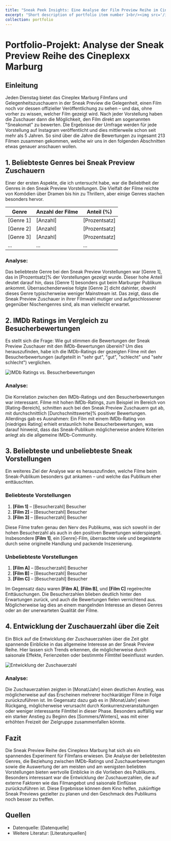 ```yaml
---
title: "Sneak Peek Insights: Eine Analyse der Film Preview Reihe im Cineplex Marburg"
excerpt: "Short description of portfolio item number 1<br/><img src='/images/500x300.png'>"
collection: portfolio
---
```


# Portfolio-Projekt: Analyse der Sneak Preview Reihe des Cineplexx Marburg

## Einleitung

Jeden Dienstag bietet das Cineplex Marburg Filmfans und Gelegenheitszuschauern in der Sneak Preview die Gelegenheit, einen Film noch vor dessen offizieller Veröffentlichung zu sehen – und das, ohne vorher zu wissen, welcher Film gezeigt wird. Nach jeder Vorstellung haben die Zuschauer dann die Möglichkeit, den Film direkt am sogenannten "Sneakomat" zu bewerten. Die Ergebnisse der Umfrage werden für jede Vorstellung auf Instagram veröffentlicht und dies mittlerweile schon seit mehr als 5 Jahren. So sind über die Jahre die Bewertungen
zu ingesamt 213 Filmen zusammen gekommen, welche wir uns in den folgenden Abschnitten etwas genauer anschauen wollen.

## 1. Beliebteste Genres bei Sneak Preview Zuschauern

Einer der ersten Aspekte, die ich untersucht habe, war die Beliebtheit der Genres in den Sneak Preview Vorstellungen. Die Vielfalt der Filme reichte von Komödien über Dramen bis hin zu Thrillern, aber einige Genres stachen besonders hervor.

| Genre          | Anzahl der Filme | Anteil (%) |
|----------------|------------------|------------|
| [Genre 1]      | [Anzahl]         | [Prozentsatz] |
| [Genre 2]      | [Anzahl]         | [Prozentsatz] |
| [Genre 3]      | [Anzahl]         | [Prozentsatz] |
| ...            | ...              | ...        |

### Analyse:

Das beliebteste Genre bei den Sneak Preview Vorstellungen war [Genre 1], das in [Prozentsatz]% der Vorstellungen gezeigt wurde. Dieser hohe Anteil deutet darauf hin, dass [Genre 1] besonders gut beim Marburger Publikum ankommt. Überraschenderweise folgte [Genre 2] dicht dahinter, obwohl dieses Genre typischerweise weniger Mainstream ist. Das zeigt, dass die Sneak Preview Zuschauer in ihrer Filmwahl mutiger und aufgeschlossener gegenüber Nischengenres sind, als man vielleicht erwartet.

## 2. IMDb Ratings im Vergleich zu Besucherbewertungen

Es stellt sich die Frage: Wie gut stimmen die Bewertungen der Sneak Preview Zuschauer mit den IMDb-Bewertungen überein? Um dies herauszufinden, habe ich die IMDb-Ratings der gezeigten Filme mit den Besucherbewertungen (aufgeteilt in "sehr gut", "gut", "schlecht" und "sehr schlecht") verglichen.

![IMDb Ratings vs. Besucherbewertungen](link-zur-grafik)

### Analyse:

Die Korrelation zwischen den IMDb-Ratings und den Besucherbewertungen war interessant. Filme mit hohen IMDb-Ratings, zum Beispiel im Bereich von [Rating-Bereich], schnitten auch bei den Sneak Preview Zuschauern gut ab, mit durchschnittlich [Durchschnittswerte]% positiver Bewertungen. Allerdings gab es Ausnahmen: Ein Film mit einem IMDb-Rating von [niedriges Rating] erhielt erstaunlich hohe Besucherbewertungen, was darauf hinweist, dass das Sneak-Publikum möglicherweise andere Kriterien anlegt als die allgemeine IMDb-Community.

## 3. Beliebteste und unbeliebteste Sneak Vorstellungen

Ein weiteres Ziel der Analyse war es herauszufinden, welche Filme beim Sneak-Publikum besonders gut ankamen – und welche das Publikum eher enttäuschten.

### Beliebteste Vorstellungen

1. **[Film 1]** – [Besucherzahl] Besucher
2. **[Film 2]** – [Besucherzahl] Besucher
3. **[Film 3]** – [Besucherzahl] Besucher

Diese Filme trafen genau den Nerv des Publikums, was sich sowohl in der hohen Besucherzahl als auch in den positiven Bewertungen widerspiegelt. Insbesondere **[Film 1]**, ein [Genre]-Film, überraschte viele und begeisterte durch seine originelle Handlung und packende Inszenierung.

### Unbeliebteste Vorstellungen

1. **[Film A]** – [Besucherzahl] Besucher
2. **[Film B]** – [Besucherzahl] Besucher
3. **[Film C]** – [Besucherzahl] Besucher

Im Gegensatz dazu waren **[Film A]**, **[Film B]**, und **[Film C]** regelrechte Enttäuschungen. Die Besucherzahlen blieben deutlich hinter den Erwartungen zurück, und auch die Bewertungen fielen vernichtend aus. Möglicherweise lag dies an einem mangelnden Interesse an diesen Genres oder an der unerwarteten Qualität der Filme.

## 4. Entwicklung der Zuschauerzahl über die Zeit

Ein Blick auf die Entwicklung der Zuschauerzahlen über die Zeit gibt spannende Einblicke in das allgemeine Interesse an der Sneak Preview Reihe. Hier lassen sich Trends erkennen, die möglicherweise durch saisonale Effekte, Ferienzeiten oder bestimmte Filmtitel beeinflusst wurden.

![Entwicklung der Zuschauerzahl](link-zur-grafik)

### Analyse:

Die Zuschauerzahlen zeigten in [Monat/Jahr] einen deutlichen Anstieg, was möglicherweise auf das Erscheinen mehrerer hochkarätiger Filme in Folge zurückzuführen ist. Im Gegensatz dazu gab es in [Monat/Jahr] einen Rückgang, möglicherweise verursacht durch Konkurrenzveranstaltungen oder weniger interessante Filmtitel in dieser Phase. Besonders auffällig war ein starker Anstieg zu Beginn des [Sommers/Winters], was mit einer erhöhten Freizeit der Zielgruppe zusammenfallen könnte.

## Fazit

Die Sneak Preview Reihe des Cineplexx Marburg hat sich als ein spannendes Experiment für Filmfans erwiesen. Die Analyse der beliebtesten Genres, die Beziehung zwischen IMDb-Ratings und Zuschauerbewertungen sowie die Auswertung der am meisten und am wenigsten beliebten Vorstellungen bieten wertvolle Einblicke in die Vorlieben des Publikums. Besonders interessant war die Entwicklung der Zuschauerzahlen, die auf externe Faktoren wie das Filmangebot und saisonale Einflüsse zurückzuführen ist. Diese Ergebnisse können dem Kino helfen, zukünftige Sneak Previews gezielter zu planen und den Geschmack des Publikums noch besser zu treffen.

## Quellen

- Datenquelle: [Datenquelle]
- Weitere Literatur: [Literaturquellen]
